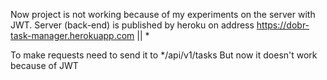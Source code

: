 Now project is not working because of my experiments on the server with JWT.
Server (back-end) is published by heroku on address https://dobr-task-manager.herokuapp.com  || *

To make requests need to send it to */api/v1/tasks
But now it doesn't work because of JWT
